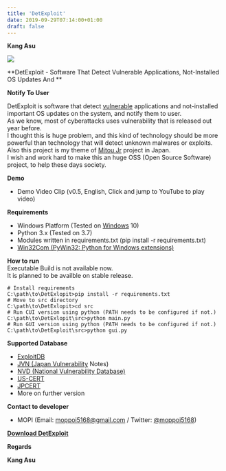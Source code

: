 ```yaml
---
title: 'DetExploit'
date: 2019-09-29T07:14:00+01:00
draft: false
---
```


**Kang Asu**

[![](https://1.bp.blogspot.com/-m6pTqjKtUQ8/XX3XdC1mr8I/AAAAAAAABsg/N5lTpoYImksMkPFwR4owPr4gI_3LnbloQCLcBGAsYHQ/s320/DetExploit_1_sshot_v0.png)](https://1.bp.blogspot.com/-m6pTqjKtUQ8/XX3XdC1mr8I/AAAAAAAABsg/N5lTpoYImksMkPFwR4owPr4gI_3LnbloQCLcBGAsYHQ/s1600/DetExploit_1_sshot_v0.png)

**DetExploit - Software That Detect Vulnerable Applications, Not-Installed OS Updates And **

**Notify To User**

DetExploit is software that detect [vulnerable](https://www.kitploit.com/search/label/Vulnerable "vulnerable") applications and not-installed important OS updates on the system, and notify them to user.  
As we know, most of cyberattacks uses vulnerability that is released out year before.  
I thought this is huge problem, and this kind of technology should be more powerful than technology that will detect unknown malwares or exploits.  
Also this project is my theme of [Mitou Jr](https://jr.mitou.org/ "Mitou Jr") project in Japan.  
I wish and work hard to make this an huge OSS (Open Source Software) project, to help these days society.  
[](https://www.blogger.com/u/1/null)

  

  
**Demo**

*   Demo Video Clip (v0.5, English, Click and jump to YouTube to play video)

  
**Requirements**

*   Windows Platform (Tested on [Windows](https://www.kitploit.com/search/label/Windows "Windows") 10)
*   Python 3.x (Tested on 3.7)
*   Modules written in requirements.txt (pip install -r requirements.txt)
*   [Win32Com (PyWin32: Python for Windows extensions)](https://github.com/mhammond/pywin32/releases "Win32Com (PyWin32: Python for Windows extensions)")

  
**How to run**  
Executable Build is not available now.  
It is planned to be availble on stable release.

```
# Install requirements  
C:\path\to\DetExlopit>pip install -r requirements.txt  
# Move to src directory  
C:\path\to\DetExlopit>cd src  
# Run CUI version using python (PATH needs to be configured if not.)  
C:\path\to\DetExlopit\src>python main.py  
# Run GUI version using python (PATH needs to be configured if not.)  
C:\path\to\DetExploit\src>python gui.py
```

  
**Supported Database**

*   [ExploitDB](https://exploit-db.com/ "ExploitDB")
*   [JVN (Japan ](https://jvn.jp/ "JVN (Japan ")[Vulnerability](https://www.kitploit.com/search/label/Vulnerability "Vulnerability") Notes)
*   [NVD (National Vulnerability Database)](https://nvd.nist.gov/ "NVD (National Vulnerability Database)")
*   [US-CERT](https://www.us-cert.gov/ "US-CERT")
*   [JPCERT](https://www.jpcert.or.jp/ "JPCERT")
*   More on further version

  
**Contact to developer**

*   MOPI (Email: [moppoi5168@gmail.com](mailto:moppoi5168@gmail.com "moppoi5168@gmail.com") / Twitter: [@moppoi5168](https://twitter.com/moppoi5168 "@moppoi5168"))

  

**[Download DetExploit](http://eunsetee.com/9keR "Download DetExploit")**

**Regards**

**Kang Asu**